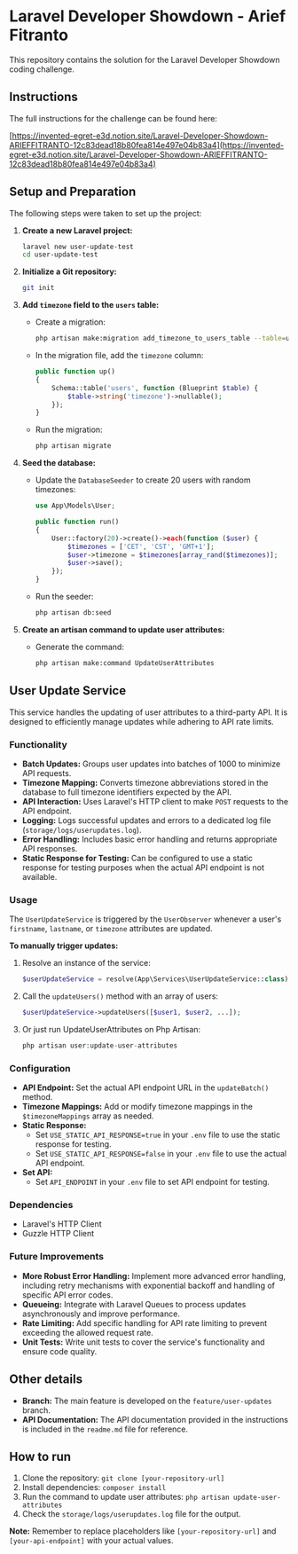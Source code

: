 # Laravel Developer Showdown - Arief Fitranto

This repository contains the solution for the Laravel Developer Showdown coding challenge.

## Instructions

The full instructions for the challenge can be found here:

[https://invented-egret-e3d.notion.site/Laravel-Developer-Showdown-ARIEFFITRANTO-12c83dead18b80fea814e497e04b83a4](https://invented-egret-e3d.notion.site/Laravel-Developer-Showdown-ARIEFFITRANTO-12c83dead18b80fea814e497e04b83a4)

## Setup and Preparation

The following steps were taken to set up the project:

1.  **Create a new Laravel project:**
    ```bash
    laravel new user-update-test
    cd user-update-test
    ```

2.  **Initialize a Git repository:**
    ```bash
    git init
    ```

3.  **Add `timezone` field to the `users` table:**
    *   Create a migration:
        ```bash
        php artisan make:migration add_timezone_to_users_table --table=users
        ```
    *   In the migration file, add the `timezone` column:
        ```php
        public function up()
        {
            Schema::table('users', function (Blueprint $table) {
                $table->string('timezone')->nullable(); 
            });
        }
        ```
    *   Run the migration:
        ```bash
        php artisan migrate
        ```

4.  **Seed the database:**
    *   Update the `DatabaseSeeder` to create 20 users with random timezones:
        ```php
        use App\Models\User;

        public function run()
        {
            User::factory(20)->create()->each(function ($user) {
                $timezones = ['CET', 'CST', 'GMT+1'];
                $user->timezone = $timezones[array_rand($timezones)];
                $user->save();
            });
        }
        ```
    *   Run the seeder:
        ```bash
        php artisan db:seed
        ```

5.  **Create an artisan command to update user attributes:**
    *   Generate the command:
        ```bash
        php artisan make:command UpdateUserAttributes
        ```

## User Update Service

This service handles the updating of user attributes to a third-party API. It is designed to efficiently manage updates while adhering to API rate limits.

### Functionality

*   **Batch Updates:** Groups user updates into batches of 1000 to minimize API requests.
*   **Timezone Mapping:** Converts timezone abbreviations stored in the database to full timezone identifiers expected by the API.
*   **API Interaction:** Uses Laravel's HTTP client to make `POST` requests to the API endpoint.
*   **Logging:** Logs successful updates and errors to a dedicated log file (`storage/logs/userupdates.log`).
*   **Error Handling:** Includes basic error handling and returns appropriate API responses.
*   **Static Response for Testing:** Can be configured to use a static response for testing purposes when the actual API endpoint is not available.

### Usage

The `UserUpdateService` is triggered by the `UserObserver` whenever a user's `firstname`, `lastname`, or `timezone` attributes are updated.

**To manually trigger updates:**

1.  Resolve an instance of the service:

    ```php
    $userUpdateService = resolve(App\Services\UserUpdateService::class);
    ```

2.  Call the `updateUsers()` method with an array of users:

    ```php
    $userUpdateService->updateUsers([$user1, $user2, ...]);
    ```
3.  Or just run UpdateUserAttributes on Php Artisan:

    ```php
    php artisan user:update-user-attributes
    ```

### Configuration

*   **API Endpoint:** Set the actual API endpoint URL in the `updateBatch()` method.
*   **Timezone Mappings:** Add or modify timezone mappings in the `$timezoneMappings` array as needed.
*   **Static Response:**
    *   Set `USE_STATIC_API_RESPONSE=true` in your `.env` file to use the static response for testing.
    *   Set `USE_STATIC_API_RESPONSE=false` in your `.env` file to use the actual API endpoint.
*   **Set API:**
    *   Set `API_ENDPOINT` in your `.env` file to set API endpoint for testing.

### Dependencies

*   Laravel's HTTP Client
*   Guzzle HTTP Client

### Future Improvements

*   **More Robust Error Handling:** Implement more advanced error handling, including retry mechanisms with exponential backoff and handling of specific API error codes.
*   **Queueing:** Integrate with Laravel Queues to process updates asynchronously and improve performance.
*   **Rate Limiting:** Add specific handling for API rate limiting to prevent exceeding the allowed request rate.
*   **Unit Tests:** Write unit tests to cover the service's functionality and ensure code quality.

## Other details

*   **Branch:** The main feature is developed on the `feature/user-updates` branch.
*   **API Documentation:** The API documentation provided in the instructions is included in the `readme.md` file for reference.

## How to run

1.  Clone the repository: `git clone [your-repository-url]`
2.  Install dependencies: `composer install`
3.  Run the command to update user attributes: `php artisan update-user-attributes`
4.  Check the `storage/logs/userupdates.log` file for the output.

**Note:** Remember to replace placeholders like `[your-repository-url]` and `[your-api-endpoint]` with your actual values.
